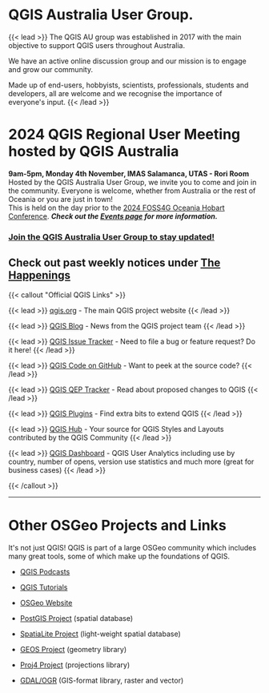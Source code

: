 # QGIS Australia User Group.


{{< lead >}}
The QGIS AU group was established in 2017 with the main objective to support QGIS users throughout Australia.

We have an active online discussion group and our mission is to engage and grow our community.

Made up of end-users, hobbyists, scientists, professionals, students and developers, all are welcome and we recognise the importance of everyone's input.
{{< /lead >}}

# 2024 QGIS Regional User Meeting hosted by QGIS Australia
**9am-5pm, Monday 4th November, IMAS Salamanca, UTAS - Rori Room**  
Hosted by the QGIS Australia User Group, we invite you to come and join in the community. Everyone is welcome, whether from Australia or the rest of Oceania or you are just in town!  
This is held on the day prior to the [2024 FOSS4G Oceania Hobart Conference](https://2024.foss4g-oceania.org/). ***Check out the [Events page](https://qgis-australia.org/events/) for more information.***  

### **[Join the QGIS Australia User Group to stay updated!](https://groups.google.com/g/australian-qgis-user-group?pli=1)**

## **Check out past weekly notices under [The Happenings](https://qgis-australia.org/posts/)**



{{< callout "Official QGIS Links" >}}


{{< lead >}}
[qgis.org](https://qgis.org/) - The main QGIS project website
{{< /lead >}}

{{< lead >}}
[QGIS Blog](https://blog.qgis.org/) - News from the QGIS project team
{{< /lead >}}

{{< lead >}}
[QGIS Issue Tracker](https://github.com/qgis/QGIS/issues) -
Need to file a bug or feature request? Do it here!
{{< /lead >}}

{{< lead >}}
[QGIS Code on GitHub](https://github.com/qgis/) - Want to peek at the source code?
{{< /lead >}}

{{< lead >}}
[QGIS QEP Tracker](https://github.com/qgis/QGIS-Enhancement-Proposals/issues) - Read about proposed changes to QGIS
{{< /lead >}}

{{< lead >}}
[QGIS Plugins](https://plugins.qgis.org/plugins/) - Find extra bits to extend QGIS
{{< /lead >}}

{{< lead >}}
[QGIS Hub](http://qgis-hub.fast-page.org/?i=1) - Your source for QGIS Styles and Layouts contributed by the QGIS Community
{{< /lead >}}

{{< lead >}}
[QGIS Dashboard](https://analytics.qgis.org/) - QGIS User Analytics including use by country, number of opens, version use statistics and much more (great for business cases)
{{< /lead >}}

{{< /callout >}}

<hr/>

# Other OSGeo Projects and Links

It's not just QGIS! QGIS is part of a large OSGeo community which includes many great tools, some of which make up the foundations of QGIS.

- [QGIS Podcasts](http://qgispodcast.libsyn.com/)
- [QGIS Tutorials](https://www.qgistutorials.com/en/)
- [OSGeo Website](http://www.osgeo.org/)
- [PostGIS Project](http://www.postgis.org/) (spatial database)
- [SpatiaLite Project](http://www.gaia-gis.it/gaia-sins/index.html) (light-weight spatial database)

- [GEOS Project](http://trac.osgeo.org/geos/) (geometry library)
- [Proj4 Project](http://trac.osgeo.org/proj/) (projections library)
- [GDAL/OGR](http://www.gdal.org/) (GIS-format library, raster and vector)
